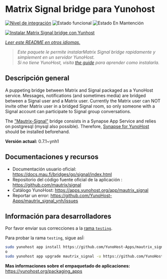 <!--
Este archivo README esta generado automaticamente<https://github.com/YunoHost/apps/tree/master/tools/readme_generator>
No se debe editar a mano.
-->

# Matrix Signal bridge para Yunohost

[![Nivel de integración](https://dash.yunohost.org/integration/mautrix_signal.svg)](https://ci-apps.yunohost.org/ci/apps/mautrix_signal/) ![Estado funcional](https://ci-apps.yunohost.org/ci/badges/mautrix_signal.status.svg) ![Estado En Mantención](https://ci-apps.yunohost.org/ci/badges/mautrix_signal.maintain.svg)

[![Instalar Matrix Signal bridge con Yunhost](https://install-app.yunohost.org/install-with-yunohost.svg)](https://install-app.yunohost.org/?app=mautrix_signal)

*[Leer este README en otros idiomas.](./ALL_README.md)*

> *Este paquete le permite instalarMatrix Signal bridge rapidamente y simplement en un servidor YunoHost.*  
> *Si no tiene YunoHost, visita [the guide](https://yunohost.org/install) para aprender como instalarla.*

## Descripción general

A puppeting bridge between Matrix and Signal packaged as a YunoHost service. Messages, notifications (and sometimes media) are bridged between a Signal user and a Matrix user.
Currently the Matrix user can NOT invite other Matrix user in a bridged Signal room, so only someone with a Signal account can participate to Signal group conversations.

The ["Mautrix-Signal"](https://docs.mau.fi/bridges/go/signal/index.html) bridge consists in a Synapse App Service and relies on postgresql (mysql also possible). Therefore, [Synapse for YunoHost](https://github.com/YunoHost-Apps/synapse_ynh) should be installed beforehand.


**Versión actual:** 0.7.1~ynh1
## Documentaciones y recursos

- Documentación usuario oficial: <https://docs.mau.fi/bridges/go/signal/index.html>
- Repositorio del código fuente oficial de la aplicación : <https://github.com/mautrix/signal>
- Catálogo YunoHost: <https://apps.yunohost.org/app/mautrix_signal>
- Reportar un error: <https://github.com/YunoHost-Apps/mautrix_signal_ynh/issues>

## Información para desarrolladores

Por favor enviar sus correcciones a la [rama `testing`](https://github.com/YunoHost-Apps/mautrix_signal_ynh/tree/testing).

Para probar la rama `testing`, sigue asÍ:

```bash
sudo yunohost app install https://github.com/YunoHost-Apps/mautrix_signal_ynh/tree/testing --debug
o
sudo yunohost app upgrade mautrix_signal -u https://github.com/YunoHost-Apps/mautrix_signal_ynh/tree/testing --debug
```

**Mas informaciones sobre el empaquetado de aplicaciones:** <https://yunohost.org/packaging_apps>
